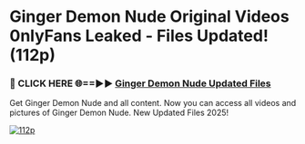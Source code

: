 # Ginger Demon Nude Original Videos 0nlyFans Leaked - Files Updated! (112p)

<h3>🔴 CLICK HERE 🌐==►► <a href="https://tinyurl.com/yc6ubb5a" rel="nofollow">Ginger Demon Nude Updated Files</a></h3>

Get Ginger Demon Nude and all content. Now you can access all videos and pictures of Ginger Demon Nude. New Updated Files 2025!

[![112p](https://i.imgur.com/7eu0CRL.gif)](https://tinyurl.com/yc6ubb5a)

